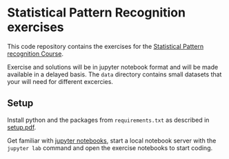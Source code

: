 # Statistical Pattern Recognition exercises 

This code repository contains the exercises for the
[Statistical Pattern recognition Course](https://lmb.informatik.uni-freiburg.de/lectures/spr/).

Exercise and solutions will be in jupyter notebook format and will be made available
in a delayed basis.
The `data` directory contains small datasets that your will need for different excercies.

## Setup

Install python and the packages from `requirements.txt` as described in [setup.pdf](setup.pdf).

Get familiar with [jupyter notebooks](https://jupyter-notebook.readthedocs.io/en/stable/),
start a local notebook server with the `jupyter lab` command 
and open the exercise notebooks to start coding.
